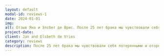 ```yaml
---
layout: default
modal-id: reviews-1
date: 2024-01-01
img: 
alt: Отзыв Яна и Элсбет де Врис. После 25 лет брака мы чувствовали себя потерянными и оторванными от мира ... 
project-date: 
client: Jan and Elsbeth de Vries
category: reviews
description: После 25 лет брака мы чувствовали себя потерянными и оторванными друг от друга. Анастасия помогла нам заново обрести любовь друг к другу и восстановить наши отношения, сделав их крепче, чем когда-либо. Ее руководство было бесценным, и мы очень благодарны за ее поддержку в это непростое время. Мы настоятельно рекомендуем ее любой паре, которая хочет снова зажечь свою искру! 
---
```

